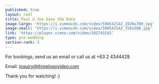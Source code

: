 ```yaml
---
published: true
layout: reel
title: Paul & Joe Save the Date
image-large: 'https://i.vimeocdn.com/video/590542142_1920x700.jpg'
image-small: 'https://i.vimeocdn.com/video/590542142_750x500.jpg'
link: 'https://player.vimeo.com/video/181743142'
type: pre-wedding
section-rank: 3
---
```

For bookings, send us an email or call us at +63 2 4344428

Email: inquiry@threelogyvideo.com

Thank you for watching! :)
